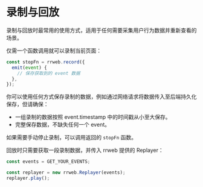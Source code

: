 # 录制与回放

录制与回放时最常用的使用方式，适用于任何需要采集用户行为数据并重新查看的场景。

仅需一个函数调用就可以录制当前页面：

```js
const stopFn = rrweb.record({
  emit(event) {
    // 保存获取到的 event 数据
  },
});
```

你可以使用任何方式保存录制的数据，例如通过网络请求将数据传入至后端持久化保存，但请确保：

- 一组录制的数据按照 event.timestamp 中的时间戳从小至大保存。
- 完整保存数据，不缺失任何一个 event。

如果需要手动停止录制，可以调用返回的 `stopFn` 函数。

回放时只需要获取一段录制数据，并传入 rrweb 提供的 Replayer：

```js
const events = GET_YOUR_EVENTS;

const replayer = new rrweb.Replayer(events);
replayer.play();
```

